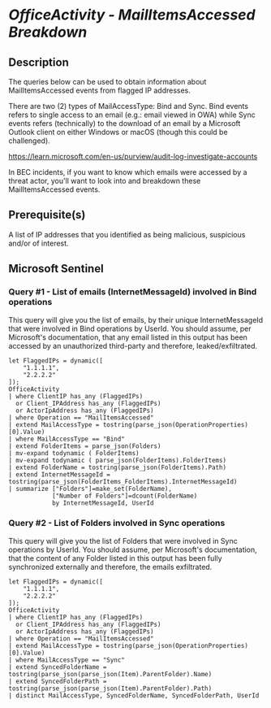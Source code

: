 # *OfficeActivity - MailItemsAccessed Breakdown*

## Description

The queries below can be used to obtain information about MailItemsAccessed events from flagged IP addresses.

There are two (2) types of MailAccessType: Bind and Sync. Bind events refers to single access to an email (e.g.: email viewed in OWA) while Sync events refers (technically) to the download of an email by a Microsoft Outlook client on either Windows or macOS (though this could be challenged).

https://learn.microsoft.com/en-us/purview/audit-log-investigate-accounts

In BEC incidents, if you want to know which emails were accessed by a threat actor, you'll want to look into and breakdown these MailItemsAccessed events.

## Prerequisite(s) #

A list of IP addresses that you identified as being malicious, suspicious and/or of interest.

## Microsoft Sentinel
### Query #1 - List of emails (InternetMessageId) involved in Bind operations

This query will give you the list of emails, by their unique InternetMessageId that were involved in Bind operations by UserId. You should assume, per Microsoft's documentation, that any email listed in this output has been accessed by an unauthorized third-party and therefore, leaked/exfiltrated.

```KQL
let FlaggedIPs = dynamic([
    "1.1.1.1",
    "2.2.2.2"
]);
OfficeActivity
| where ClientIP has_any (FlaggedIPs)
  or Client_IPAddress has_any (FlaggedIPs)
  or ActorIpAddress has_any (FlaggedIPs)
| where Operation == "MailItemsAccessed"
| extend MailAccessType = tostring(parse_json(OperationProperties)[0].Value)
| where MailAccessType == "Bind"
| extend FolderItems = parse_json(Folders)
| mv-expand todynamic ( FolderItems) 
| mv-expand todynamic ( parse_json(FolderItems).FolderItems)
| extend FolderName = tostring(parse_json(FolderItems).Path)
| extend InternetMessageId = tostring(parse_json(FolderItems_FolderItems).InternetMessageId)
| summarize ["Folders"]=make_set(FolderName),
            ["Number of Folders"]=dcount(FolderName)
            by InternetMessageId, UserId
```
### Query #2 - List of Folders involved in Sync operations

This query will give you the list of Folders that were involved in Sync operations by UserId. You should assume, per Microsoft's documentation, that the content of any Folder listed in this output has been fully synchronized externally and therefore, the emails exfiltrated.

```KQL
let FlaggedIPs = dynamic([
    "1.1.1.1",
    "2.2.2.2"
]);
OfficeActivity
| where ClientIP has_any (FlaggedIPs)
  or Client_IPAddress has_any (FlaggedIPs)
  or ActorIpAddress has_any (FlaggedIPs)
| where Operation == "MailItemsAccessed"
| extend MailAccessType = tostring(parse_json(OperationProperties)[0].Value)
| where MailAccessType == "Sync"
| extend SyncedFolderName = tostring(parse_json(parse_json(Item).ParentFolder).Name)
| extend SyncedFolderPath = tostring(parse_json(parse_json(Item).ParentFolder).Path)
| distinct MailAccessType, SyncedFolderName, SyncedFolderPath, UserId
```
